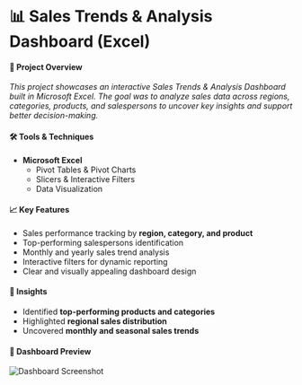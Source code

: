 # 📊 Sales Trends & Analysis Dashboard (Excel)

#### 📌 Project Overview
_This project showcases an interactive Sales Trends & Analysis Dashboard built in Microsoft Excel. The goal was to analyze sales data across regions, categories, products, and salespersons to uncover key insights and support better decision-making._  

#### 🛠 Tools & Techniques
- **Microsoft Excel**
  - Pivot Tables & Pivot Charts  
  - Slicers & Interactive Filters    
  - Data Visualization

#### 📈 Key Features
- Sales performance tracking by **region, category, and product**  
- Top-performing salespersons identification  
- Monthly and yearly sales trend analysis  
- Interactive filters for dynamic reporting  
- Clear and visually appealing dashboard design  

#### 🔑 Insights
- Identified **top-performing products and categories**  
- Highlighted **regional sales distribution**  
- Uncovered **monthly and seasonal sales trends**  

#### 📸 Dashboard Preview
![Dashboard Screenshot](Dashboard/Dashboard.PNG)
